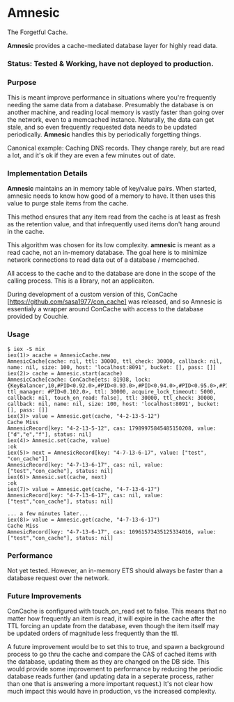 **Amnesic**
=======

The Forgetful Cache.  

**Amnesic** provides a cache-mediated database layer for highly read data.

### Status:  Tested & Working, have not deployed to production.

### Purpose

This is meant improve performance in situations where you're frequently needing the 
same data from a database.  Presumably the database is on another machine, and reading
local memory is vastly faster than going over the network, even to a memcached instance.
Naturally, the data can get  stale, and so even frequently requested data needs to be 
updated periodically. **Amnesic** handles this by periodically forgetting things.

Canonical example: Caching DNS records.  They change rarely, but are read a lot, 
and it's ok if they are even a few minutes out of date.

### Implementation Details

**Amnesic** maintains an in memory table of key/value pairs.  When started, amnesic
needs to know how good of a memory to have.  It then uses this value to purge stale
items from the cache. 

This method ensures that any item read from the cache is at least as fresh as the
retention value, and that infrequently used items don't hang around in the cache.

This algorithm was chosen for its low complexity.  **amnesic** is meant as a read 
cache, not an in-memory database.  The goal here is to minimize network connections
to read data out of a database / memcached. 

All access to the cache and to the database are done in the scope of the calling 
process.  This is a library, not an applicaiton. 

During development of a custom version of this, ConCache [https://github.com/sasa1977/con_cache] 
was released, and so Amnesic is essentialy a wrapper around ConCache with access
to the database provided by Couchie. 

### Usage

	$ iex -S mix
	iex(1)> acache = AmnesicCache.new
	AmnesicCache[cache: nil, ttl: 30000, ttl_check: 30000, callback: nil, name: nil, size: 100, host: 'localhost:8091', bucket: [], pass: []]
	iex(2)> cache = Amnesic.start(acache)
	AmnesicCache[cache: ConCache[ets: 81938, lock: {KeyBalancer,10,#PID<0.92.0>,#PID<0.93.0>,#PID<0.94.0>,#PID<0.95.0>,#PID<0.96.0>,#PID<0.97.0>,#PID<0.98.0>,#PID<0.99.0>,#PID<0.100.0>,#PID<0.101.0>}, ttl_manager: #PID<0.102.0>, ttl: 30000, acquire_lock_timeout: 5000, callback: nil, touch_on_read: false], ttl: 30000, ttl_check: 30000, callback: nil, name: nil, size: 100, host: 'localhost:8091', bucket: [], pass: []]
	iex(3)> value = Amnesic.get(cache, "4-2-13-5-12")
	Cache Miss
	AmnesicRecord[key: "4-2-13-5-12", cas: 17989975845485150208, value: ["d","e","f"], status: nil]
	iex(4)> Amnesic.set(cache, value)
	:ok
	iex(5)> next = AmnesicRecord[key: "4-7-13-6-17", value: ["test", "con_cache"]]
	AmnesicRecord[key: "4-7-13-6-17", cas: nil, value: ["test","con_cache"], status: nil]
	iex(6)> Amnesic.set(cache, next)
	:ok
	iex(7)> value = Amnesic.get(cache, "4-7-13-6-17")
	AmnesicRecord[key: "4-7-13-6-17", cas: nil, value: ["test","con_cache"], status: nil]

	... a few minutes later...
	iex(8)> value = Amnesic.get(cache, "4-7-13-6-17")
	Cache Miss
	AmnesicRecord[key: "4-7-13-6-17", cas: 10961573435125334016, value: ["test","con_cache"], status: nil]
	
### Performance

Not yet tested.  However, an in-memory ETS should always be faster than a database 
request over the network.


### Future Improvements

ConCache is configured with touch_on_read set to false.  This means that no matter how
frequently an item is read, it will expire in the cache after the TTL forcing an update
from the database, even though the item itself may be updated orders of magnitude less
frequently than the ttl.

A future improvement would be to set this to true, and spawn a background process to 
go thru the cache and compare the CAS of cached items with the database, updating them 
as they are changed on the DB side.  This would provide some improvement to performance
by reducing the periodic database reads further (and updating data in a seperate process,
rather than one that is answering a more important request.) It's not clear how much 
impact this would have in production, vs the increased complexity.
